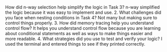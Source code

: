 How did n-way selection help simplify the logic in Task 3?
n-way simplified the logic because it was easy to implement and use.
2. What challenges did you face when nesting conditions in Task 4?
Not many but making sure to control things properly.
3. How did memory tracing help you understand control flow?
It helps you understand control flow because you are learning about conditional statements as well as ways to make things easier and more readable.
4. What strategies did you use to test and verify your logic?
I  used the terminal and entered things to see if they printed correctly.